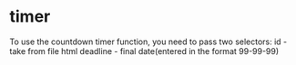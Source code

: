# timer
To use the countdown timer function, you need to pass two selectors:
  id - take from file html
  deadline - final date(entered in the format 99-99-99)
